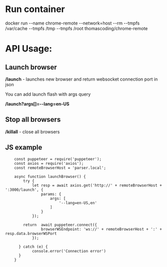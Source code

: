# Run container

docker run --name chrome-remote --network=host --rm --tmpfs /var/cache --tmpfs /tmp --tmpfs /root thomascoding/chrome-remote

# API Usage:

## Launch browser

**/launch**  - launches new browser and return websocket connection port in json

You can add launch flash with args query

**/launch?args[]=--lang=en-US**

## Stop all browsers

**/killall**  - close all browsers

## JS example

        const puppeteer = require('puppeteer');  
        const axios = require('axios');  
        const remoteBrowserHost = 'parser.local';
        
        async function launchBrowser() {  
            try {  
                let resp = await axios.get('http://' + remoteBrowserHost + ':3000/launch', {  
                    params: {  
                        args: [  
                            '--lang=en-US,en'  
    				    ]  
                    }  
                });  
    
            return  await puppeteer.connect({  
                    browserWSEndpoint: 'ws://' + remoteBrowserHost + ':' + resp.data.browserWSPort  
                });  
          
          } catch (e) {  
                console.error('Connection error')  
          }  
        }
